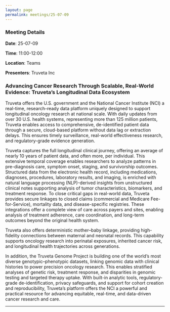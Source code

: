 ```yaml
---
layout: page
permalink: meetings/25-07-09
---
```


### Meeting Details

**Date**: 25-07-09

**Time**: 11:00-12:00 

**Location**: Teams 

**Presenters**: Truveta Inc

###  Advancing Cancer Research Through Scalable, Real-World Evidence: Truveta’s Longitudinal Data Ecosystem

Truveta offers the U.S. government and the National Cancer Institute (NCI) a real-time,
research-ready data platform uniquely designed to support longitudinal oncology research
at national scale. With daily updates from over 30 U.S. health systems, representing more
than 125 million patients, Truveta enables access to comprehensive, de-identified patient
data through a secure, cloud-based platform without data lag or extraction delays. This
ensures timely surveillance, real-world effectiveness research, and regulatory-grade
evidence generation.

Truveta captures the full longitudinal clinical journey, offering an average of nearly 10 years
of patient data, and often more, per individual. This extensive temporal coverage enables
researchers to analyze patterns in pre-diagnosis care, symptom onset, staging, and
survivorship outcomes. Structured data from the electronic health record, including
medications, diagnoses, procedures, laboratory results, and imaging, is enriched with
natural language processing (NLP)-derived insights from unstructured clinical notes
supporting analysis of tumor characteristics, biomarkers, and treatment response.
To close critical gaps in real-world data, Truveta provides secure linkages to closed claims
(commercial and Medicare Fee-for-Service), mortality data, and disease-specific registries.
These integrations offer a complete view of care across payers and sites, enabling analysis of
treatment adherence, care coordination, and long-term outcomes beyond the original health
system.

Truveta also offers deterministic mother–baby linkage, providing high-fidelity connections
between maternal and neonatal records. This capability supports oncology research into
perinatal exposures, inherited cancer risk, and longitudinal health trajectories across
generations.

In addition, the Truveta Genome Project is building one of the world’s most diverse
genotypic–phenotypic datasets, linking genomic data with clinical histories to power
precision oncology research. This enables stratified analyses of genetic risk, treatment
response, and disparities in genomic testing and targeted therapy uptake.
With built-in analytic tools, regulatory-grade de-identification, privacy safeguards, and
support for cohort creation and reproducibility, Truveta’s platform offers the NCI a powerful
and practical resource for advancing equitable, real-time, and data-driven cancer research
and care.

---


<br><br>

